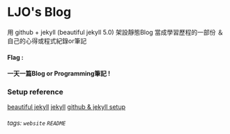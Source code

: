 # LJO's Blog
用 github + jekyll (beautiful jekyll 5.0) 架設靜態Blog 
當成學習歷程的一部份 ＆ 自己的心得或程式紀錄or筆記

#### Flag : 
**一天一篇Blog or Programming筆記 !**

### Setup reference 

[beautiful jekyll]()
[jekyll]()
[github & jekyll setup]()
###### tags: `website` `README`
